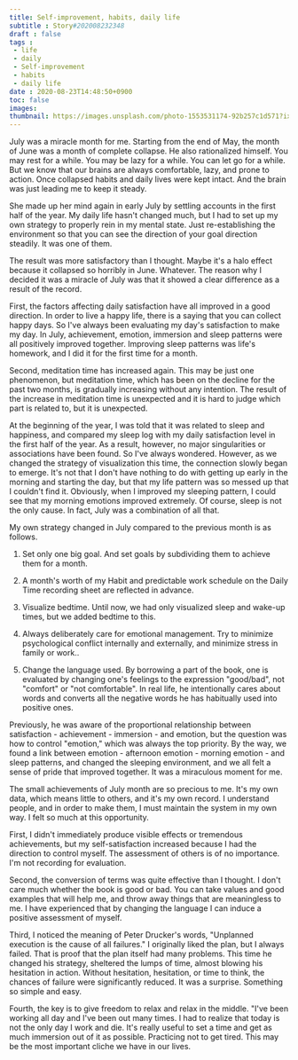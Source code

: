 ```yaml
---
title: Self-improvement, habits, daily life
subtitle : Story#202008232348
draft : false
tags :
 - life
 - daily
 - Self-improvement
 - habits
 - daily life
date : 2020-08-23T14:48:50+0900
toc: false
images: 
thumbnail: https://images.unsplash.com/photo-1553531174-92b257c1d571?ixlib=rb-1.2.1&q=80&fm=jpg&crop=entropy&cs=tinysrgb&w=1080&fit=max&ixid=eyJhcHBfaWQiOjE1NTU0OX0
---
```


July was a miracle month for me. Starting from the end of May, the month of June was a month of complete collapse. He also rationalized himself. You may rest for a while. You may be lazy for a while. You can let go for a while. But we know that our brains are always comfortable, lazy, and prone to action. Once collapsed habits and daily lives were kept intact. And the brain was just leading me to keep it steady.  

She made up her mind again in early July by settling accounts in the first half of the year. My daily life hasn't changed much, but I had to set up my own strategy to properly rein in my mental state. Just re-establishing the environment so that you can see the direction of your goal direction steadily. It was one of them.  

The result was more satisfactory than I thought. Maybe it's a halo effect because it collapsed so horribly in June. Whatever. The reason why I decided it was a miracle of July was that it showed a clear difference as a result of the record.  

First, the factors affecting daily satisfaction have all improved in a good direction. In order to live a happy life, there is a saying that you can collect happy days. So I've always been evaluating my day's satisfaction to make my day. In July, achievement, emotion, immersion and sleep patterns were all positively improved together. Improving sleep patterns was life's homework, and I did it for the first time for a month.  

Second, meditation time has increased again. This may be just one phenomenon, but meditation time, which has been on the decline for the past two months, is gradually increasing without any intention. The result of the increase in meditation time is unexpected and it is hard to judge which part is related to, but it is unexpected.  

At the beginning of the year, I was told that it was related to sleep and happiness, and compared my sleep log with my daily satisfaction level in the first half of the year. As a result, however, no major singularities or associations have been found. So I've always wondered. However, as we changed the strategy of visualization this time, the connection slowly began to emerge. It's not that I don't have nothing to do with getting up early in the morning and starting the day, but that my life pattern was so messed up that I couldn't find it. Obviously, when I improved my sleeping pattern, I could see that my morning emotions improved extremely. Of course, sleep is not the only cause. In fact, July was a combination of all that.  

My own strategy changed in July compared to the previous month is as follows.  

1. Set only one big goal. And set goals by subdividing them to achieve them for a month.  

2. A month's worth of my Habit and predictable work schedule on the Daily Time recording sheet are reflected in advance.  

3. Visualize bedtime. Until now, we had only visualized sleep and wake-up times, but we added bedtime to this.  

4. Always deliberately care for emotional management. Try to minimize psychological conflict internally and externally, and minimize stress in family or work..  

5. Change the language used. By borrowing a part of the book, one is evaluated by changing one's feelings to the expression "good/bad", not "comfort" or "not comfortable". In real life, he intentionally cares about words and converts all the negative words he has habitually used into positive ones.  

Previously, he was aware of the proportional relationship between satisfaction - achievement - immersion - and emotion, but the question was how to control "emotion," which was always the top priority. By the way, we found a link between emotion - afternoon emotion - morning emotion - and sleep patterns, and changed the sleeping environment, and we all felt a sense of pride that improved together. It was a miraculous moment for me.  

The small achievements of July month are so precious to me. It's my own data, which means little to others, and it's my own record. I understand people, and in order to make them, I must maintain the system in my own way. I felt so much at this opportunity.  

First, I didn't immediately produce visible effects or tremendous achievements, but my self-satisfaction increased because I had the direction to control myself. The assessment of others is of no importance. I'm not recording for evaluation.  

Second, the conversion of terms was quite effective than I thought. I don't care much whether the book is good or bad. You can take values and good examples that will help me, and throw away things that are meaningless to me. I have experienced that by changing the language I can induce a positive assessment of myself.  

Third, I noticed the meaning of Peter Drucker's words, "Unplanned execution is the cause of all failures." I originally liked the plan, but I always failed. That is proof that the plan itself had many problems. This time he changed his strategy, sheltered the lumps of time, almost blowing his hesitation in action. Without hesitation, hesitation, or time to think, the chances of failure were significantly reduced. It was a surprise. Something so simple and easy.  

Fourth, the key is to give freedom to relax and relax in the middle. "I've been working all day and I've been out many times. I had to realize that today is not the only day I work and die. It's really useful to set a time and get as much immersion out of it as possible. Practicing not to get tired. This may be the most important cliche we have in our lives.  

